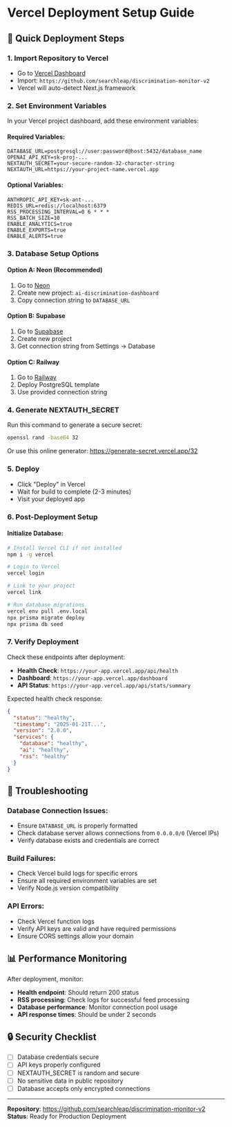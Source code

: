 # Vercel Deployment Setup Guide

## 🚀 Quick Deployment Steps

### 1. Import Repository to Vercel
- Go to [Vercel Dashboard](https://vercel.com/new)
- Import: `https://github.com/searchleap/discrimination-monitor-v2`
- Vercel will auto-detect Next.js framework

### 2. Set Environment Variables
In your Vercel project dashboard, add these environment variables:

#### Required Variables:
```env
DATABASE_URL=postgresql://user:password@host:5432/database_name
OPENAI_API_KEY=sk-proj-...
NEXTAUTH_SECRET=your-secure-random-32-character-string
NEXTAUTH_URL=https://your-project-name.vercel.app
```

#### Optional Variables:
```env
ANTHROPIC_API_KEY=sk-ant-...
REDIS_URL=redis://localhost:6379
RSS_PROCESSING_INTERVAL=0 6 * * *
RSS_BATCH_SIZE=10
ENABLE_ANALYTICS=true
ENABLE_EXPORTS=true
ENABLE_ALERTS=true
```

### 3. Database Setup Options

#### Option A: Neon (Recommended)
1. Go to [Neon](https://neon.tech)
2. Create new project: `ai-discrimination-dashboard`
3. Copy connection string to `DATABASE_URL`

#### Option B: Supabase
1. Go to [Supabase](https://supabase.com)
2. Create new project
3. Get connection string from Settings → Database

#### Option C: Railway
1. Go to [Railway](https://railway.app)
2. Deploy PostgreSQL template
3. Use provided connection string

### 4. Generate NEXTAUTH_SECRET
Run this command to generate a secure secret:
```bash
openssl rand -base64 32
```
Or use this online generator: https://generate-secret.vercel.app/32

### 5. Deploy
- Click "Deploy" in Vercel
- Wait for build to complete (2-3 minutes)
- Visit your deployed app

### 6. Post-Deployment Setup

#### Initialize Database:
```bash
# Install Vercel CLI if not installed
npm i -g vercel

# Login to Vercel
vercel login

# Link to your project
vercel link

# Run database migrations
vercel env pull .env.local
npx prisma migrate deploy
npx prisma db seed
```

### 7. Verify Deployment

Check these endpoints after deployment:

- **Health Check**: `https://your-app.vercel.app/api/health`
- **Dashboard**: `https://your-app.vercel.app/dashboard`
- **API Status**: `https://your-app.vercel.app/api/stats/summary`

Expected health check response:
```json
{
  "status": "healthy",
  "timestamp": "2025-01-21T...",
  "version": "2.0.0",
  "services": {
    "database": "healthy",
    "ai": "healthy", 
    "rss": "healthy"
  }
}
```

## 🔧 Troubleshooting

### Database Connection Issues:
- Ensure `DATABASE_URL` is properly formatted
- Check database server allows connections from `0.0.0.0/0` (Vercel IPs)
- Verify database exists and credentials are correct

### Build Failures:
- Check Vercel build logs for specific errors
- Ensure all required environment variables are set
- Verify Node.js version compatibility

### API Errors:
- Check Vercel function logs
- Verify API keys are valid and have required permissions
- Ensure CORS settings allow your domain

## 📊 Performance Monitoring

After deployment, monitor:
- **Health endpoint**: Should return 200 status
- **RSS processing**: Check logs for successful feed processing
- **Database performance**: Monitor connection pool usage
- **API response times**: Should be under 2 seconds

## 🔒 Security Checklist

- [ ] Database credentials secure
- [ ] API keys properly configured
- [ ] NEXTAUTH_SECRET is random and secure
- [ ] No sensitive data in public repository
- [ ] Database accepts only encrypted connections

---
**Repository**: https://github.com/searchleap/discrimination-monitor-v2
**Status**: Ready for Production Deployment